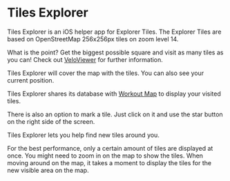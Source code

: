 #  Tiles Explorer

Tiles Explorer is an iOS helper app for Explorer Tiles.
The Explorer Tiles are based on OpenStreetMap 256x256px tiles on zoom level 14.

What is the point? Get the biggest possible square and visit as many tiles as you can!
Check out [VeloViewer](https://blog.veloviewer.com/veloviewer-explorer-score-and-max-square/) for further information.

Tiles Explorer will cover the map with the tiles. You can also see your current position.

Tiles Explorer shares its database with [Workout Map](https://itunes.apple.com/us/app/workoutmap/id1608785584) to display your visited tiles.

There is also an option to mark a tile. Just click on it and use the star button on the right side of the screen.

Tiles Explorer lets you help find new tiles around you.


For the best performance, only a certain amount of tiles are displayed at once. You might need to zoom in on the map to show the tiles.
When moving around on the map, it takes a moment to display the tiles for the new visible area on the map.
